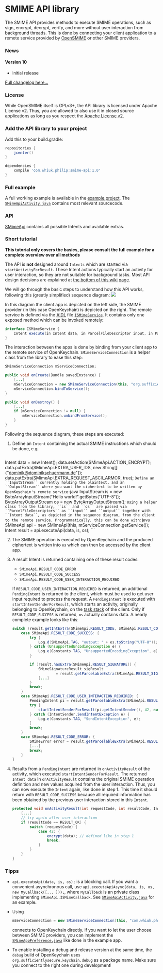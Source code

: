 # SMIME API library

The SMIME API provides methods to execute SMIME operations, such as sign, encrypt, decrypt, verify, 
and more without user interaction from background threads. This is done by connecting your client 
application to a remote service provided by [OpenSMIME](https://www.github.com/philipwhiuk/open-smime) 
or other SMIME providers.

### News

#### Version 10
  * Initial release

[Full changelog here…](https://github.com/philipwhiuk/smime-api/blob/master/CHANGELOG.md)

### License
While OpenSMIME itself is GPLv3+, the API library is licensed under Apache License v2.
Thus, you are allowed to also use it in closed source applications as long as you respect the 
[Apache License v2](https://github.com/open-smime/smime-api/blob/master/LICENSE).

### Add the API library to your project

Add this to your build.gradle:

```gradle
repositories {
    jcenter()
}

dependencies {
    compile 'com.whiuk.philip:smime-api:1.0'
}
```

### Full example
A full working example is available in the 
[example project](https://github.com/open-smime/smime-api/blob/master/example). 
The [``SMimeApiActivity.java``](https://github.com/philipwhiuk/smime-api/blob/master/example/src/main/java/org/openintents/smime/example/SMimeApiActivity.java) 
contains most relevant sourcecode.

### API

[SMimeApi](https://github.com/philipwhiuk/smime-api/blob/master/smime-api/src/main/java/org/openintents/smime/util/OpenPgpApi.java) contains all possible Intents and available extras.

### Short tutorial

**This tutorial only covers the basics, please consult the full example for a complete overview over all methods**

The API is **not** designed around ``Intents`` which are started via ``startActivityForResult``. These Intent actions typically start an activity for user interaction, so they are not suitable for background tasks. Most API design decisions are explained at [the bottom of this wiki page](https://github.com/philipwhiuk/open-smime/wiki/SMIME-API#internal-design-decisions).

We will go through the basic steps to understand how this API works, following this (greatly simplified) sequence diagram:
![](https://github.com/philipwhiuk/open-smime/raw/master/Resources/docs/smime_api_1.jpg)

In this diagram the client app is depicted on the left side, the SMIME provider (in this case OpenKeychain) is depicted on the right.
The remote service is defined via the [AIDL](http://developer.android.com/guide/components/aidl.html) file [``ISMimeService``](https://github.com/philipwhiuk/smime-api/blob/master/smime-api/src/main/aidl/org/openintents/smime/ISMimeService.aidl).
It contains only one exposed method which can be invoked remotely:
```java
interface ISMimeService {
    Intent execute(in Intent data, in ParcelFileDescriptor input, in ParcelFileDescriptor output);
}
```
The interaction between the apps is done by binding from your client app to the remote service of OpenKeychain.
``SMimeServiceConnection`` is a helper class from the library to ease this step:
```java
SMimeServiceConnection mServiceConnection;

public void onCreate(Bundle savedInstance) {
    [...]
    mServiceConnection = new SMimeServiceConnection(this, "org.sufficientlysecure.keychain");
    mServiceConnection.bindToService();
}

public void onDestroy() {
    [...]
    if (mServiceConnection != null) {
        mServiceConnection.unbindFromService();
    }
}
```

Following the sequence diagram, these steps are executed:

1.  Define an ``Intent`` containing the actual SMIME instructions which should be done, e.g.
    ```java
Intent data = new Intent();
data.setAction(SMimeApi.ACTION_ENCRYPT);
data.putExtra(SMimeApi.EXTRA_USER_IDS, new String[]{"dominik@dominikschuermann.de"});
data.putExtra(SMimeApi.EXTRA_REQUEST_ASCII_ARMOR, true);
    ```
    Define an ``InputStream`` currently holding the plaintext, and an ``OutputStream`` where you want the ciphertext to be written by OpenKeychain's remote service:
    ```java
InputStream is = new ByteArrayInputStream("Hello world!".getBytes("UTF-8"));
ByteArrayOutputStream os = new ByteArrayOutputStream();
    ```
    Using a helper class from the library, ``is`` and ``os`` are passed via ``ParcelFileDescriptors`` as ``input`` and ``output`` together with ``Intent data``, as depicted in the sequence diagram, from the client to the remote service.
    Programmatically, this can be done with:
    ```java
SMimeApi api = new SMimeApi(this, mServiceConnection.getService());
Intent result = api.executeApi(data, is, os);
    ```

2.  The SMIME operation is executed by OpenKeychain and the produced ciphertext is written into ``os`` which can then be accessed by the client app.

3.  A result Intent is returned containing one of these result codes:
    * ``SMimeApi.RESULT_CODE_ERROR``
    * ``SMimeApi.RESULT_CODE_SUCCESS``
    * ``SMimeApi.RESULT_CODE_USER_INTERACTION_REQUIRED``

    If ``RESULT_CODE_USER_INTERACTION_REQUIRED`` is returned, an additional ``PendingIntent`` is returned to the client, which must be used to get user input required to process the request.
    A ``PendingIntent`` is executed with ``startIntentSenderForResult``, which starts an activity, originally belonging to OpenKeychain, on the [task stack](http://developer.android.com/guide/components/tasks-and-back-stack.html) of the client.
    Only if ``RESULT_CODE_SUCCESS`` is returned, ``os`` actually contains data.
    A nearly complete example looks like this:
    ```java
    switch (result.getIntExtra(SMimeApi.RESULT_CODE, SMimeApi.RESULT_CODE_ERROR)) {
        case SMimeApi.RESULT_CODE_SUCCESS: {
            try {
                Log.d(SMimeApi.TAG, "output: " + os.toString("UTF-8"));
            } catch (UnsupportedEncodingException e) {
                Log.e(Constants.TAG, "UnsupportedEncodingException", e);
            }

            if (result.hasExtra(SMimeApi.RESULT_SIGNATURE)) {
                SMimeSignatureResult sigResult
                        = result.getParcelableExtra(SMimeApi.RESULT_SIGNATURE);
                [...]
            }
            break;
        }
        case SMimeApi.RESULT_CODE_USER_INTERACTION_REQUIRED: {
            PendingIntent pi = result.getParcelableExtra(SMimeApi.RESULT_INTENT);
            try {
                startIntentSenderForResult(pi.getIntentSender(), 42, null, 0, 0, 0);
            } catch (IntentSender.SendIntentException e) {
                Log.e(Constants.TAG, "SendIntentException", e);
            }
            break;
        }
        case SMimeApi.RESULT_CODE_ERROR: {
            SMimeError error = result.getParcelableExtra(SMimeApi.RESULT_ERROR);
            [...]
            break;
        }
    }
    ```

4.  Results from a ``PendingIntent`` are returned in ``onActivityResult`` of the activity, which executed ``startIntentSenderForResult``.
    The returned ``Intent data`` in ``onActivityResult`` contains the original SMIME operation definition and new values acquired from the user interaction.
    Thus, you can now execute the ``Intent`` again, like done in step 1.
    This time it should return with ``RESULT_CODE_SUCCESS`` because all required information has been obtained by the previous user interaction stored in this ``Intent``.
    ```java
    protected void onActivityResult(int requestCode, int resultCode, Intent data) {
        [...]
        // try again after user interaction
        if (resultCode == RESULT_OK) {
            switch (requestCode) {
                case 42: {
                    encrypt(data); // defined like in step 1
                    break;
                }
            }
        }
    }
    ```


### Tipps
*   ``api.executeApi(data, is, os);`` is a blocking call. If you want a convenient asynchronous call, use ``api.executeApiAsync(data, is, os, new MyCallback([... ]));``, where ``MyCallback`` is an private class implementing ``SMimeApi.ISMimeCallback``.
    See [``SMimeApiActivity.java``](https://github.com/philipwhiuk/smime-api/blob/master/example/src/main/java/org/openintents/smime/example/SMimeApiActivity.java) for an example.
*   Using

    ```java
    mServiceConnection = new SMimeServiceConnection(this, "com.whiuk.philip.opensmime");
    ```
    connects to OpenKeychain directly.
    If you want to let the user choose between SMIME providers, you can implement the [``SMimeAppPreference.java``](https://github.com/philipwhiuk/smime-api/tree/master/smime-api/src/main/java/org/openintents/smime/util/SMimeAppPreference.java) like done in the example app.

*    To enable installing a debug and release version at the same time, the `debug` build of OpenKeychain uses `org.sufficientlysecure.keychain.debug` as a package name. Make sure you connect to the right one during development!
